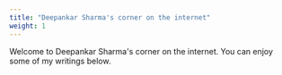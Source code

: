 ```yaml
---
title: "Deepankar Sharma's corner on the internet"
weight: 1
---
```


Welcome to Deepankar Sharma's corner on the internet. You can enjoy some of my writings below.

